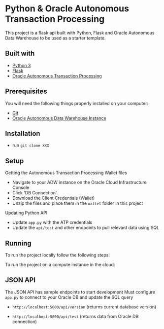 # Python & Oracle Autonomous Transaction Processing

This project is a flask api built with Python, Flask and Oracle Autonomous Data Warehouse to be used as a starter template.

## Built with

* [Python 3](https://www.python.org/)
* [Flask](http://flask.pocoo.org/)
* [Oracle Autonomous Transaction Processing](https://www.oracle.com/database/autonomous-transaction-processing.html)

## Prerequisites

You will need the following things properly installed on your computer:

* [Git](http://git-scm.com/)
* [Oracle Autonomous Data Warehouse Instance](https://cloud.oracle.com/en_US/datawarehouse)

## Installation

* run `git clone XXX`

## Setup

Getting the Autonomous Transaction Processing Wallet files
* Navigate to your ADW instance on the Oracle Cloud Infrastructure Console
* Click 'DB Connection'
* Download the Client Credentials (Wallet)
* Unzip the files and place them in the `wallet` folder in this project

Updating Python API
* Update `app.py` with the ATP credentials
* Update the `api/test` and other endpoints to pull relevant data using SQL

## Running

To run the project locally follow the following steps:

To run the project on a compute instance in the cloud:

## JSON API

The JSON API has sample endpoints to start development
Must configure `app.py` to connect to your Oracle DB and update the SQL query

* `http://localhost:5000/api/version`
(returns current database version)

* `http://localhost:5000/api/test`
(returns data from Oracle DB connection)
